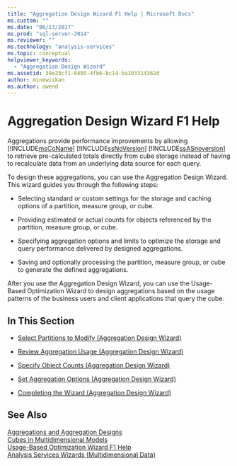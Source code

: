 ```yaml
---
title: "Aggregation Design Wizard F1 Help | Microsoft Docs"
ms.custom: ""
ms.date: "06/13/2017"
ms.prod: "sql-server-2014"
ms.reviewer: ""
ms.technology: "analysis-services"
ms.topic: conceptual
helpviewer_keywords: 
  - "Aggregation Design Wizard"
ms.assetid: 39e23cf1-6405-4fb6-bc14-ba103314362d
author: minewiskan
ms.author: owend
---
```

# Aggregation Design Wizard F1 Help
  Aggregations provide performance improvements by allowing [!INCLUDE[msCoName](../includes/msconame-md.md)] [!INCLUDE[ssNoVersion](../includes/ssnoversion-md.md)] [!INCLUDE[ssASnoversion](../includes/ssasnoversion-md.md)] to retrieve pre-calculated totals directly from cube storage instead of having to recalculate data from an underlying data source for each query.  
  
 To design these aggregations, you can use the Aggregation Design Wizard. This wizard guides you through the following steps:  
  
-   Selecting standard or custom settings for the storage and caching options of a partition, measure group, or cube.  
  
-   Providing estimated or actual counts for objects referenced by the partition, measure group, or cube.  
  
-   Specifying aggregation options and limits to optimize the storage and query performance delivered by designed aggregations.  
  
-   Saving and optionally processing the partition, measure group, or cube to generate the defined aggregations.  
  
 After you use the Aggregation Design Wizard, you can use the Usage-Based Optimization Wizard to design aggregations based on the usage patterns of the business users and client applications that query the cube.  
  
## In This Section  
  
-   [Select Partitions to Modify &#40;Aggregation Design Wizard&#41;](select-partitions-to-modify-aggregation-design-wizard.md)  
  
-   [Review Aggregation Usage &#40;Aggregation Design Wizard&#41;](review-aggregation-usage-aggregation-design-wizard.md)  
  
-   [Specify Object Counts &#40;Aggregation Design Wizard&#41;](specify-object-counts-aggregation-design-wizard.md)  
  
-   [Set Aggregation Options &#40;Aggregation Design Wizard&#41;](set-aggregation-options-aggregation-design-wizard.md)  
  
-   [Completing the Wizard &#40;Aggregation Design Wizard&#41;](completing-the-wizard-aggregation-design-wizard.md)  
  
## See Also  
 [Aggregations and Aggregation Designs](multidimensional-models-olap-logical-cube-objects/aggregations-and-aggregation-designs.md)   
 [Cubes in Multidimensional Models](multidimensional-models/cubes-in-multidimensional-models.md)   
 [Usage-Based Optimization Wizard F1 Help](usage-based-optimization-wizard-f1-help.md)   
 [Analysis Services Wizards &#40;Multidimensional Data&#41;](analysis-services-wizards-multidimensional-data.md)  
  
  
